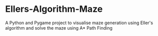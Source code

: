 # Ellers-Algorithm-Maze
A Python and Pygame project to visualise maze generation using Eller's algorithm and solve the maze using A* Path Finding
